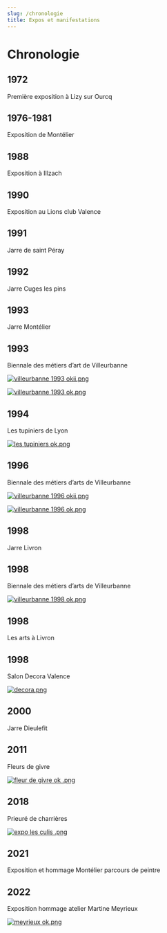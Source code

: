 ```yaml
---
slug: /chronologie
title: Expos et manifestations
---
```


# Chronologie

## 1972

Première exposition à Lizy sur Ourcq

## 1976-1981

Exposition de Montélier

## 1988

Exposition à Illzach

## 1990

Exposition au Lions club Valence

## 1991

Jarre de saint Péray

## 1992

Jarre Cuges les pins

## 1993

Jarre Montélier

## 1993

Biennale des métiers d’art de Villeurbanne

[![villeurbanne 1993 okii.png](https://cms.gasdev.fr/uploads/villeurbanne_1993_okii_dd047957c7.png)](https://pepe-cms.s3web.gasdev.fr/expos/villeurbanne_1993_okii_dd047957c7.webp)

[![villeurbanne 1993 ok.png](https://cms.gasdev.fr/uploads/villeurbanne_1993_ok_a6e33cd8db.png)](https://pepe-cms.s3web.gasdev.fr/expos/villeurbanne_1993_ok_a6e33cd8db.webp)

## 1994

Les tupiniers de Lyon

[![les tupiniers  ok.png](https://cms.gasdev.fr/uploads/les_tupiniers_ok_30ca5ae864.png)](https://pepe-cms.s3web.gasdev.fr/expos/les_tupiniers_ok_30ca5ae864.webp)

## 1996

Biennale des métiers d’arts de Villeurbanne

[![villeurbanne 1996 okii.png](https://cms.gasdev.fr/uploads/villeurbanne_1996_okii_ed7c5c2a7b.png)](https://pepe-cms.s3web.gasdev.fr/expos/villeurbanne_1996_okii_ed7c5c2a7b.webp)

[![villeurbanne 1996 ok.png](https://cms.gasdev.fr/uploads/villeurbanne_1996_ok_9f76a726f7.png)](https://pepe-cms.s3web.gasdev.fr/expos/villeurbanne_1996_ok_9f76a726f7.webp)

## 1998

Jarre Livron

## 1998

Biennale des métiers d’arts de Villeurbanne

[![villeurbanne 1998 ok.png](https://cms.gasdev.fr/uploads/villeurbanne_1998_ok_ddab7bc7b4.png)](https://pepe-cms.s3web.gasdev.fr/expos/villeurbanne_1998_ok_ddab7bc7b4.webp)

## 1998

Les arts à Livron

## 1998

Salon Decora Valence

[![decora.png](https://cms.gasdev.fr/uploads/decora_c411b5517f.png)](https://pepe-cms.s3web.gasdev.fr/expos/decora_c411b5517f.webp)

## 2000

Jarre Dieulefit

## 2011

Fleurs de givre

[![fleur de givre ok .png](https://cms.gasdev.fr/uploads/fleur_de_givre_ok_801f67ce4b.png)](https://pepe-cms.s3web.gasdev.fr/expos/fleur_de_givre_ok_801f67ce4b.webp)

## 2018

Prieuré de charrières

[![expo les culis .png](https://cms.gasdev.fr/uploads/expo_les_culis_1e8fb2b0bf.png)](https://pepe-cms.s3web.gasdev.fr/expos/expo_les_culis_1e8fb2b0bf.webp)

## 2021

Exposition et hommage Montélier parcours de peintre

## 2022

Exposition hommage atelier Martine Meyrieux

[![meyrieux ok.png](https://cms.gasdev.fr/uploads/meyrieux_ok_af69d5ef2a.png)](https://pepe-cms.s3web.gasdev.fr/expos/meyrieux_ok_af69d5ef2a.webp)
